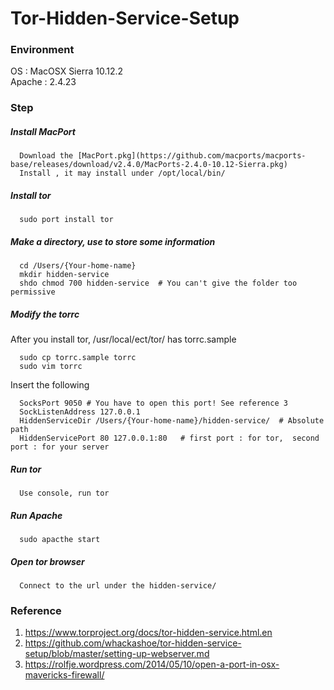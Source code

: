 # Tor-Hidden-Service-Setup

### Environment
OS : MacOSX Sierra 10.12.2 <br>
Apache : 2.4.23

### Step
##### Install MacPort
```
  Download the [MacPort.pkg](https://github.com/macports/macports-base/releases/download/v2.4.0/MacPorts-2.4.0-10.12-Sierra.pkg)
  Install , it may install under /opt/local/bin/
```
##### Install tor
```
  sudo port install tor
```

##### Make a directory, use to store some information
```
  cd /Users/{Your-home-name}
  mkdir hidden-service
  shdo chmod 700 hidden-service  # You can't give the folder too permissive
```
##### Modify the torrc

  After you install tor, /usr/local/ect/tor/ has torrc.sample
```
  sudo cp torrc.sample torrc
  sudo vim torrc
```
  Insert the following
```
  SocksPort 9050 # You have to open this port! See reference 3
  SockListenAddress 127.0.0.1
  HiddenServiceDir /Users/{Your-home-name}/hidden-service/  # Absolute path
  HiddenServicePort 80 127.0.0.1:80   # first port : for tor,  second port : for your server
```
##### Run tor
``` 
  Use console, run tor
```
##### Run Apache
```
  sudo apacthe start
```

##### Open tor browser
```
  Connect to the url under the hidden-service/
```

### Reference
1. https://www.torproject.org/docs/tor-hidden-service.html.en
2. https://github.com/whackashoe/tor-hidden-service-setup/blob/master/setting-up-webserver.md
3. https://rolfje.wordpress.com/2014/05/10/open-a-port-in-osx-mavericks-firewall/
